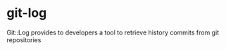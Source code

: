 git-log
=======

Git::Log provides to developers a tool to retrieve history commits from git repositories